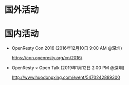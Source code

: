 <!---
    @title         活动
--->


#  国外活动

#  国内活动
* OpenResty Con 2016 (2016年12月10日 9:00 AM @深圳)

    https://con.openresty.org/cn/2016/

* OpenResty × Open Talk (2019年1月12日 2:00 PM @深圳)

    http://www.huodongxing.com/event/5470242889300
